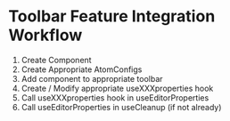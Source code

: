 # Toolbar Feature Integration Workflow

1. Create Component
2. Create Appropriate AtomConfigs
3. Add component to appropriate toolbar
4. Create / Modify appropriate useXXXproperties hook
5. Call useXXXproperties hook in useEditorProperties
6. Call useEditorProperties in useCleanup (if not already)
